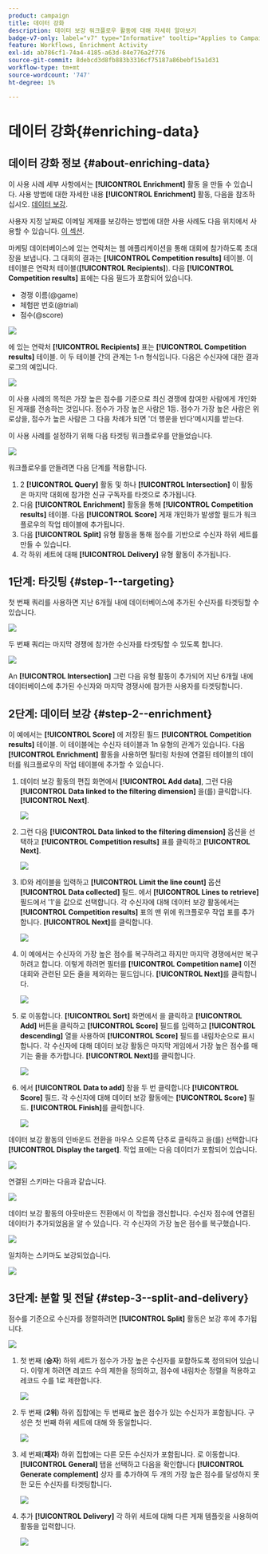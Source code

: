 ```yaml
---
product: campaign
title: 데이터 강화
description: 데이터 보강 워크플로우 활동에 대해 자세히 알아보기
badge-v7-only: label="v7" type="Informative" tooltip="Applies to Campaign Classic v7 only"
feature: Workflows, Enrichment Activity
exl-id: ab786cf1-74a4-4185-a63d-84e776a2f776
source-git-commit: 8debcd3d8fb883b3316cf75187a86bebf15a1d31
workflow-type: tm+mt
source-wordcount: '747'
ht-degree: 1%

---
```


# 데이터 강화{#enriching-data}



## 데이터 강화 정보 {#about-enriching-data}

이 사용 사례 세부 사항에서는 **[!UICONTROL Enrichment]** 활동 을 만들 수 있습니다. 사용 방법에 대한 자세한 내용 **[!UICONTROL Enrichment]** 활동, 다음을 참조하십시오. [데이터 보강](enrichment.md).

사용자 지정 날짜로 이메일 게재를 보강하는 방법에 대한 사용 사례도 다음 위치에서 사용할 수 있습니다. [이 섹션](email-enrichment-with-custom-date-fields.md).

마케팅 데이터베이스에 있는 연락처는 웹 애플리케이션을 통해 대회에 참가하도록 초대장을 보냅니다. 그 대회의 결과는 **[!UICONTROL Competition results]** 테이블. 이 테이블은 연락처 테이블(**[!UICONTROL Recipients]**). 다음 **[!UICONTROL Competition results]** 표에는 다음 필드가 포함되어 있습니다.

* 경쟁 이름(@game)
* 체험판 번호(@trial)
* 점수(@score)

![](assets/uc1_enrich_1.png)

에 있는 연락처 **[!UICONTROL Recipients]** 표는 **[!UICONTROL Competition results]** 테이블. 이 두 테이블 간의 관계는 1-n 형식입니다. 다음은 수신자에 대한 결과 로그의 예입니다.

![](assets/uc1_enrich_2.png)

이 사용 사례의 목적은 가장 높은 점수를 기준으로 최신 경쟁에 참여한 사람에게 개인화된 게재를 전송하는 것입니다. 점수가 가장 높은 사람은 1등. 점수가 가장 높은 사람은 위로상을, 점수가 높은 사람은 그 다음 차례가 되면 &#39;더 행운을 빈다&#39;메시지를 받는다.

이 사용 사례를 설정하기 위해 다음 타겟팅 워크플로우를 만들었습니다.

![](assets/uc1_enrich_3.png)

워크플로우를 만들려면 다음 단계를 적용합니다.

1. 2 **[!UICONTROL Query]** 활동 및 하나 **[!UICONTROL Intersection]** 이 활동은 마지막 대회에 참가한 신규 구독자를 타겟으로 추가됩니다.
1. 다음 **[!UICONTROL Enrichment]** 활동을 통해 **[!UICONTROL Competition results]** 테이블. 다음 **[!UICONTROL Score]** 게재 개인화가 발생할 필드가 워크플로우의 작업 테이블에 추가됩니다.
1. 다음 **[!UICONTROL Split]** 유형 활동을 통해 점수를 기반으로 수신자 하위 세트를 만들 수 있습니다.
1. 각 하위 세트에 대해 **[!UICONTROL Delivery]** 유형 활동이 추가됩니다.

## 1단계: 타깃팅 {#step-1--targeting}

첫 번째 쿼리를 사용하면 지난 6개월 내에 데이터베이스에 추가된 수신자를 타겟팅할 수 있습니다.

![](assets/uc1_enrich_4.png)

두 번째 쿼리는 마지막 경쟁에 참가한 수신자를 타겟팅할 수 있도록 합니다.

![](assets/uc1_enrich_5.png)

An **[!UICONTROL Intersection]** 그런 다음 유형 활동이 추가되어 지난 6개월 내에 데이터베이스에 추가된 수신자와 마지막 경쟁사에 참가한 사용자를 타겟팅합니다.

## 2단계: 데이터 보강 {#step-2--enrichment}

이 예에서는 **[!UICONTROL Score]** 에 저장된 필드 **[!UICONTROL Competition results]** 테이블. 이 테이블에는 수신자 테이블과 1n 유형의 관계가 있습니다. 다음 **[!UICONTROL Enrichment]** 활동을 사용하면 필터링 차원에 연결된 테이블의 데이터를 워크플로우의 작업 테이블에 추가할 수 있습니다.

1. 데이터 보강 활동의 편집 화면에서 **[!UICONTROL Add data]**, 그런 다음 **[!UICONTROL Data linked to the filtering dimension]** 을(를) 클릭합니다. **[!UICONTROL Next]**.

   ![](assets/uc1_enrich_6.png)

1. 그런 다음 **[!UICONTROL Data linked to the filtering dimension]** 옵션을 선택하고 **[!UICONTROL Competition results]** 표를 클릭하고 **[!UICONTROL Next]**.

   ![](assets/uc1_enrich_7.png)

1. ID와 레이블을 입력하고 **[!UICONTROL Limit the line count]** 옵션 **[!UICONTROL Data collected]** 필드. 에서 **[!UICONTROL Lines to retrieve]** 필드에서 &#39;1&#39;을 값으로 선택합니다. 각 수신자에 대해 데이터 보강 활동에서는 **[!UICONTROL Competition results]** 표의 맨 위에 워크플로우 작업 표를 추가합니다. **[!UICONTROL Next]**&#x200B;를 클릭합니다.

   ![](assets/uc1_enrich_8.png)

1. 이 예에서는 수신자의 가장 높은 점수를 복구하려고 하지만 마지막 경쟁에서만 복구하려고 합니다. 이렇게 하려면 필터를 **[!UICONTROL Competition name]** 이전 대회와 관련된 모든 줄을 제외하는 필드입니다. **[!UICONTROL Next]**&#x200B;를 클릭합니다.

   ![](assets/uc1_enrich_9.png)

1. 로 이동합니다. **[!UICONTROL Sort]** 화면에서 을 클릭하고 **[!UICONTROL Add]** 버튼을 클릭하고 **[!UICONTROL Score]** 필드를 입력하고 **[!UICONTROL descending]** 열을 사용하여 **[!UICONTROL Score]** 필드를 내림차순으로 표시합니다. 각 수신자에 대해 데이터 보강 활동은 마지막 게임에서 가장 높은 점수를 매기는 줄을 추가합니다. **[!UICONTROL Next]**&#x200B;를 클릭합니다.

   ![](assets/uc1_enrich_10.png)

1. 에서 **[!UICONTROL Data to add]** 창을 두 번 클릭합니다 **[!UICONTROL Score]** 필드. 각 수신자에 대해 데이터 보강 활동에는 **[!UICONTROL Score]** 필드. **[!UICONTROL Finish]**&#x200B;를 클릭합니다.

   ![](assets/uc1_enrich_11.png)

데이터 보강 활동의 인바운드 전환을 마우스 오른쪽 단추로 클릭하고 을(를) 선택합니다 **[!UICONTROL Display the target]**. 작업 표에는 다음 데이터가 포함되어 있습니다.

![](assets/uc1_enrich_13.png)

연결된 스키마는 다음과 같습니다.

![](assets/uc1_enrich_15.png)

데이터 보강 활동의 아웃바운드 전환에서 이 작업을 갱신합니다. 수신자 점수에 연결된 데이터가 추가되었음을 알 수 있습니다. 각 수신자의 가장 높은 점수를 복구했습니다.

![](assets/uc1_enrich_12.png)

일치하는 스키마도 보강되었습니다.

![](assets/uc1_enrich_14.png)

## 3단계: 분할 및 전달 {#step-3--split-and-delivery}

점수를 기준으로 수신자를 정렬하려면 **[!UICONTROL Split]** 활동은 보강 후에 추가됩니다.

![](assets/uc1_enrich_18.png)

1. 첫 번째 (**승자**) 하위 세트가 점수가 가장 높은 수신자를 포함하도록 정의되어 있습니다. 이렇게 하려면 레코드 수의 제한을 정의하고, 점수에 내림차순 정렬을 적용하고 레코드 수를 1로 제한합니다.

   ![](assets/uc1_enrich_16.png)

1. 두 번째 (**2위**) 하위 집합에는 두 번째로 높은 점수가 있는 수신자가 포함됩니다. 구성은 첫 번째 하위 세트에 대해 와 동일합니다.

   ![](assets/uc1_enrich_17.png)

1. 세 번째(**패자**) 하위 집합에는 다른 모든 수신자가 포함됩니다. 로 이동합니다. **[!UICONTROL General]** 탭을 선택하고 다음을 확인합니다 **[!UICONTROL Generate complement]** 상자 를 추가하여 두 개의 가장 높은 점수를 달성하지 못한 모든 수신자를 타겟팅합니다.

   ![](assets/uc1_enrich_19.png)

1. 추가 **[!UICONTROL Delivery]** 각 하위 세트에 대해 다른 게재 템플릿을 사용하여 활동을 입력합니다.

   ![](assets/uc1_enrich_20.png)
